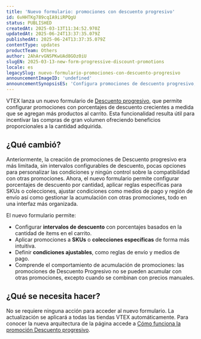 ```yaml
---
title: 'Nuevo formulario: promociones con descuento progresivo'
id: 6vHHTKg789cqIA9iiRPQgU
status: PUBLISHED
createdAt: 2025-03-13T11:34:52.970Z
updatedAt: 2025-06-24T13:37:35.079Z
publishedAt: 2025-06-24T13:37:35.079Z
contentType: updates
productTeam: Others
author: 2AhArvGNSPKwUAd8GOz0iU
slugEN: 2025-03-13-new-form-progressive-discount-promotions
locale: es
legacySlug: nuevo-formulario-promociones-con-descuento-progresivo
announcementImageID: 'undefined'
announcementSynopsisES: 'Configura promociones de descuento progresivo, incentivando compras mayores con porcentajes ajustables y flexibles.'
---
```


VTEX lanza un nuevo formulario de [Descuento progresivo](/es/tutorial/desconto-progressivo--tutorials_324), que permite configurar promociones con porcentajes de descuento crecientes a medida que se agregan más productos al carrito. Esta funcionalidad resulta útil para incentivar las compras de gran volumen ofreciendo beneficios proporcionales a la cantidad adquirida.

## ¿Qué cambió?
Anteriormente, la creación de promociones de Descuento progresivo era más limitada, sin intervalos configurables de descuento, pocas opciones para personalizar las condiciones y ningún control sobre la compatibilidad con otras promociones. Ahora, el nuevo formulario permite configurar porcentajes de descuento por cantidad, aplicar reglas específicas para SKUs o colecciones, ajustar condiciones como medios de pago y región de envío así como gestionar la acumulación con otras promociones, todo en una interfaz más organizada.

El nuevo formulario permite:

- Configurar **intervalos de descuento** con porcentajes basados en la cantidad de ítems en el carrito.
- Aplicar promociones a **SKUs** o **colecciones específicas** de forma más intuitiva.
- Definir **condiciones ajustables**, como reglas de envío y medios de pago.
- Comprende el comportamiento de acumulación de promociones: las promociones de Descuento Progresivo no se pueden acumular con otras promociones, excepto cuando se combinan con precios manuales.

## ¿Qué se necesita hacer?
No se requiere ninguna acción para acceder al nuevo formulario. La actualización se aplicará a todas las tiendas VTEX automáticamente. Para conocer la nueva arquitectura de la página accede a [Cómo funciona la promoción Descuento progresivo](/es/tutorial/desconto-progressivo--tutorials_324).

